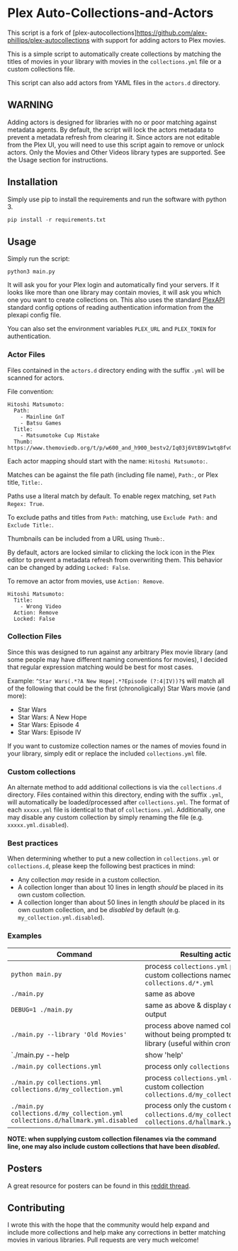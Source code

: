 # Plex Auto-Collections-and-Actors
This script is a fork of [plex-autocollections]https://github.com/alex-phillips/plex-autocollections with support for adding actors to Plex movies.

This is a simple script to automatically create collections by matching the titles of movies in your library with movies in the `collections.yml` file or a custom collections file.

This script can also add actors from YAML files in the `actors.d` directory.

## WARNING
Adding actors is designed for libraries with no or poor matching against metadata agents. By default, the script will lock the actors metadata to prevent a metadata refresh from clearing it. Since actors are not editable from the Plex UI, you will need to use this script again to remove or unlock actors. Only the Movies and Other Videos library types are supported. See the Usage section for instructions.

## Installation
Simply use pip to install the requirements and run the software with python 3.

```python
pip install -r requirements.txt
```

## Usage
Simply run the script:
```
python3 main.py
```

It will ask you for your Plex login and automatically find your servers. If it looks like more than one library may contain movies, it will ask you which one you want to create collections on. This also uses the standard [PlexAPI](https://pypi.org/project/PlexAPI/) standard config options of reading authentication information from the plexapi config file.

You can also set the environment variables `PLEX_URL` and `PLEX_TOKEN` for authentication.

### Actor Files

Files contained in the `actors.d` directory ending with the suffix `.yml` will be scanned for actors.

File convention:
```
Hitoshi Matsumoto:
  Path:
    - Mainline GnT
    - Batsu Games
  Title:
    - Matsumotoke Cup Mistake
  Thumb: https://www.themoviedb.org/t/p/w600_and_h900_bestv2/Iq03j6VtB9V1wtq8fvGNEcmW9.jpg
```

Each actor mapping should start with the name: `Hitoshi Matsumoto:`.

Matches can be against the file path (including file name), `Path:`, or Plex title, `Title:`.

Paths use a literal match by default. To enable regex matching, set `Path Regex: True`.

To exclude paths and titles from `Path:` matching, use `Exclude Path:` and `Exclude Title:`.

Thumbnails can be included from a URL using `Thumb:`.

By default, actors are locked similar to clicking the lock icon in the Plex editor to prevent a metadata refresh from overwriting them. This behavior can be changed by adding `Locked: False`.

To remove an actor from movies, use `Action: Remove`.

```
Hitoshi Matsumoto:
  Title:
    - Wrong Video
  Action: Remove
  Locked: False
```

### Collection Files

Since this was designed to run against any arbitrary Plex movie library (and some people may have different naming conventions for movies), I decided that regular expression matching would be best for most cases.

Example:
`^Star Wars(.*?A New Hope|.*?Episode (?:4|IV))?$` will match all of the following that could be the first (chronoligically) Star Wars movie (and more):
* Star Wars
* Star Wars: A New Hope
* Star Wars: Episode 4
* Star Wars: Episode IV

If you want to customize collection names or the names of movies found in your library, simply edit or replace the included `collections.yml` file.

### Custom collections
An alternate method to add additional collections is via the `collections.d`
directory. Files contained within this directory, ending with the suffix `.yml`,
will automatically be loaded/processed after `collections.yml`. The format of
each `xxxxx.yml` file is identical to that of `collections.yml`. Additionally, one may
disable any custom collection by simply renaming the file (e.g. `xxxxx.yml.disabled`).

### Best practices
When determining whether to put a new collection in `collections.yml` or
`collections.d`, please keep the following best practices in mind:
* Any collection _may_ reside in a custom collection.
* A collection longer than about 10 lines in length _should_ be placed in its own
  custom collection.
* A collection longer than about 50 lines in length _should_ be placed in its own
  custom collection, and be _disabled_ by default (e.g.
  `my_collection.yml.disabled`).

### Examples
| Command                                                                         | Resulting action |
| ------------------------------------------------------------------------------- | ---------------- |
| `python main.py`                                                                | process `collections.yml` plus any custom collections named `collections.d/*.yml` |
| `./main.py`                                                                     | same as above |
| `DEBUG=1 ./main.py`                                                             | same as above & display debugging output |
| `./main.py --library 'Old Movies'`                                              | process above named collections without being prompted to select the library (useful within crontab) |
| `./main.py --help                                                               | show 'help' |
| `./main.py collections.yml`                                                     | process only `collections.yml` |
| `./main.py collections.yml collections.d/my_collection.yml`                     | process `collections.yml` & the custom collection `collections.d/my_collection.yml` |
| `./main.py collections.d/my_collection.yml collections.d/hallmark.yml.disabled` | process only the custom collections `collections.d/my_collection.yml` & `collections.d/hallmark.yml.disabled` |

**NOTE: when supplying custom collection filenames via the command
line, one may also include custom collections that have been _disabled_.**

## Posters

A great resource for posters can be found in this [reddit thread](https://www.reddit.com/r/PlexPosters/comments/8vny7j/an_index_of_utheo00s_473_collections_posters/).

## Contributing
I wrote this with the hope that the community would help expand and include more collections and help make any corrections in better matching movies in various libraries. Pull requests are very much welcome!
